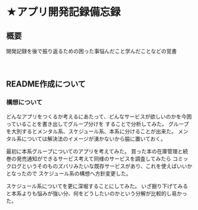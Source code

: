 # ★アプリ開発記録備忘録
## 概要
開発記録を後で振り返るための困った事悩んだこと学んだことなどの覚書<br>
<br>
<br>

## README作成について
### 構想について
どんなアプリをつくるか考えるにあたって、どんなサービスが欲しいのかを今困っていることを書き出してグループ分けを
することで分析してみた。
グループを大別するとメンタル系、スケジュール系、本系に分けることが出来た。
メンタル系については解決法のイメージが湧かないから脇に置いておく。

最初に本系グループについてのアプリを考えてみた。
買った本の在庫管理と続巻の発売通知ができるサービス考えて同様のサービスを調査してみたら
コミックログというそのものズバリみたいな既存サービスがあり、これを使えばいいかとなったので
スケジュール系の構想へ方針変更した。

スケジュール系についてを更に深堀することにしてみた。
いざ掘り下げてみると本系よりも悩みが強い分、何をどうしたいのかという分解が比較的し易かった。

